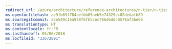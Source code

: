 ```yaml
---
redirect_url: /azure/architecture/reference-architectures/n-tier/n-tier-sql-server
ms.openlocfilehash: ae9fb69f784aefbb65aeb5e74329cc02dedafb89
ms.sourcegitcommit: a5e549c15a948f6fb5cec786dbddc8578af3be66
ms.translationtype: HT
ms.contentlocale: fr-FR
ms.lasthandoff: 05/06/2018
ms.locfileid: "33672891"
---
```


